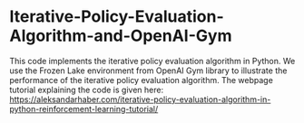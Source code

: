 # Iterative-Policy-Evaluation-Algorithm-and-OpenAI-Gym
This code implements the iterative policy evaluation algorithm in Python. We use the Frozen Lake environment from OpenAI Gym library to illustrate the performance of the iterative policy evaluation algorithm. The webpage tutorial explaining the code is given here: 
https://aleksandarhaber.com/iterative-policy-evaluation-algorithm-in-python-reinforcement-learning-tutorial/
